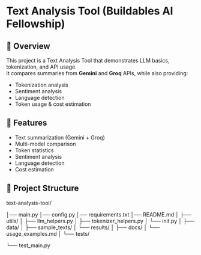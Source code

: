 # Text Analysis Tool (Buildables AI Fellowship)

## 📌 Overview
This project is a Text Analysis Tool that demonstrates LLM basics, tokenization, and API usage.  
It compares summaries from **Gemini** and **Groq** APIs, while also providing:
- Tokenization analysis
- Sentiment analysis
- Language detection
- Token usage & cost estimation

## 🚀 Features
- Text summarization (Gemini + Groq)
- Multi-model comparison
- Token statistics
- Sentiment analysis
- Language detection
- Cost estimation

## 📂 Project Structure
text-analysis-tool/

│── main.py
│── config.py
│── requirements.txt
│── README.md
│
├── utils/
│ ├── llm_helpers.py
│ ├── tokenizer_helpers.py
│ └── init.py
│
├── data/
│ ├── sample_texts/
│ └── results/
│
├── docs/
│ └── usage_examples.md
│
└── tests/

└── test_main.py

